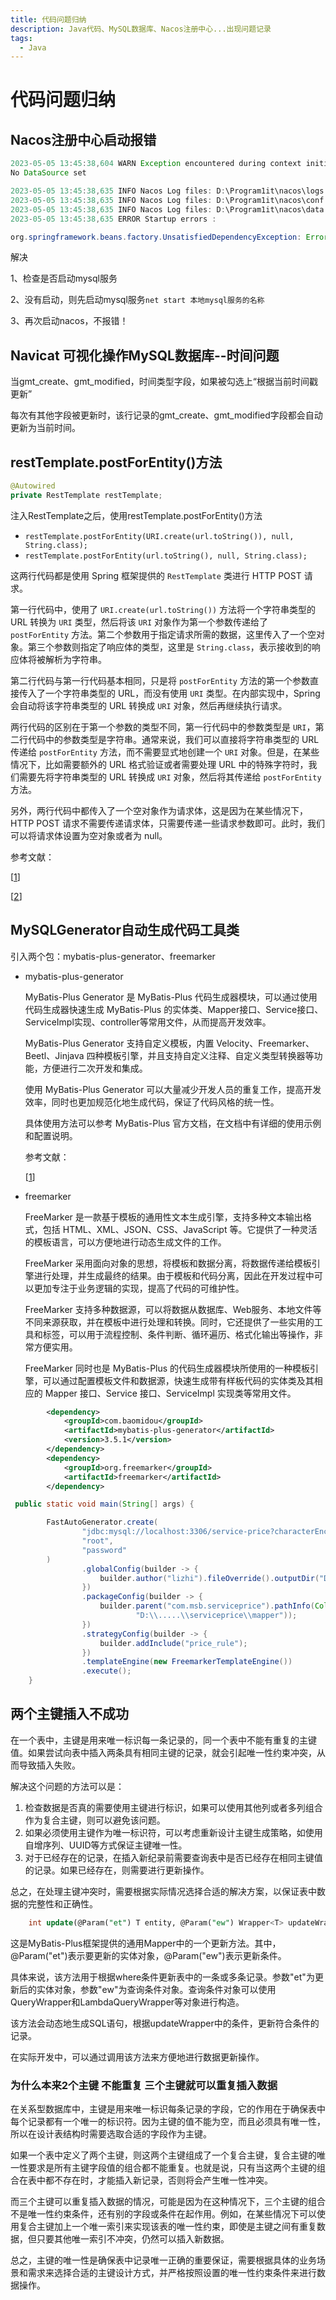 ```yaml
---
title: 代码问题归纳
description: Java代码、MySQL数据库、Nacos注册中心...出现问题记录
tags:
  - Java
---
```


# 代码问题归纳

## Nacos注册中心启动报错

```java
2023-05-05 13:45:38,604 WARN Exception encountered during context initialization - cancelling refresh attempt: org.springframework.beans.factory.UnsatisfiedDependencyException: Error creating bean with name 'memoryMonitor' defined in URL [jar:file:/D:/Program1it/nacos/target/nacos-server.jar!/BOOT-INF/lib/nacos-config-2.0.3.jar!/com/alibaba/nacos/config/server/monitor/MemoryMonitor.class]: Unsatisfied dependency expressed through constructor parameter 0; nested exception is org.springframework.beans.factory.UnsatisfiedDependencyException: Error creating bean with name 'asyncNotifyService': Unsatisfied dependency expressed through field 'dumpService'; nested exception is org.springframework.beans.factory.BeanCreationException: Error creating bean with name 'externalDumpService': Invocation of init method failed; nested exception is ErrCode:500, ErrMsg:Nacos Server did not start because dumpservice bean construction failure :
No DataSource set

2023-05-05 13:45:38,635 INFO Nacos Log files: D:\Program1it\nacos\logs
2023-05-05 13:45:38,635 INFO Nacos Log files: D:\Program1it\nacos\conf
2023-05-05 13:45:38,635 INFO Nacos Log files: D:\Program1it\nacos\data
2023-05-05 13:45:38,635 ERROR Startup errors :

org.springframework.beans.factory.UnsatisfiedDependencyException: Error creating bean with name 'memoryMonitor' defined in URL 
```

解决

1、检查是否启动mysql服务

2、没有启动，则先启动mysql服务`net start 本地mysql服务的名称`

3、再次启动nacos，不报错！

## Navicat 可视化操作MySQL数据库--时间问题

当gmt_create、gmt_modified，时间类型字段，如果被勾选上“根据当前时间戳更新”

每次有其他字段被更新时，该行记录的gmt_create、gmt_modified字段都会自动更新为当前时间。

## restTemplate.postForEntity()方法

```java
@Autowired  
private RestTemplate restTemplate;
```

注入RestTemplate之后，使用restTemplate.postForEntity()方法

- `restTemplate.postForEntity(URI.create(url.toString()), null, String.class);`
- `restTemplate.postForEntity(url.toString(), null, String.class);`

这两行代码都是使用 Spring 框架提供的 `RestTemplate` 类进行 HTTP POST 请求。

第一行代码中，使用了 `URI.create(url.toString())` 方法将一个字符串类型的 URL 转换为 `URI` 类型，然后将该 `URI` 对象作为第一个参数传递给了 `postForEntity` 方法。第二个参数用于指定请求所需的数据，这里传入了一个空对象。第三个参数则指定了响应体的类型，这里是 `String.class`，表示接收到的响应体将被解析为字符串。

第二行代码与第一行代码基本相同，只是将 `postForEntity` 方法的第一个参数直接传入了一个字符串类型的 URL，而没有使用 `URI` 类型。在内部实现中，Spring 会自动将该字符串类型的 URL 转换成 `URI` 对象，然后再继续执行请求。

两行代码的区别在于第一个参数的类型不同，第一行代码中的参数类型是 `URI`，第二行代码中的参数类型是字符串。通常来说，我们可以直接将字符串类型的 URL 传递给 `postForEntity` 方法，而不需要显式地创建一个 `URI` 对象。但是，在某些情况下，比如需要额外的 URL 格式验证或者需要处理 URL 中的特殊字符时，我们需要先将字符串类型的 URL 转换成 `URI` 对象，然后将其传递给 `postForEntity` 方法。

另外，两行代码中都传入了一个空对象作为请求体，这是因为在某些情况下，HTTP POST 请求不需要传递请求体，只需要传递一些请求参数即可。此时，我们可以将请求体设置为空对象或者为 null。

参考文献：

[[1](https://docs.spring.io/spring-framework/docs/current/javadoc-api/org/springframework/web/client/RestTemplate.html#postForEntity-java.net.URI-java.lang.Object-java.lang.Class-)]

[[2](https://docs.oracle.com/javase/10/docs/api/java/net/URI.html)]

## MySQLGenerator自动生成代码工具类

引入两个包：mybatis-plus-generator、freemarker

- mybatis-plus-generator

  MyBatis-Plus Generator 是 MyBatis-Plus 代码生成器模块，可以通过使用代码生成器快速生成 MyBatis-Plus 的实体类、Mapper接口、Service接口、ServiceImpl实现、controller等常用文件，从而提高开发效率。

  MyBatis-Plus Generator 支持自定义模板，内置 Velocity、Freemarker、Beetl、Jinjava 四种模板引擎，并且支持自定义注释、自定义类型转换器等功能，方便进行二次开发和集成。

  使用 MyBatis-Plus Generator 可以大量减少开发人员的重复工作，提高开发效率，同时也更加规范化地生成代码，保证了代码风格的统一性。

  具体使用方法可以参考 MyBatis-Plus 官方文档，在文档中有详细的使用示例和配置说明。

  参考文献：

  [[1](https://mybatis.plus/guide/generator.html)]

- freemarker

  FreeMarker 是一款基于模板的通用性文本生成引擎，支持多种文本输出格式，包括 HTML、XML、JSON、CSS、JavaScript 等。它提供了一种灵活的模板语言，可以方便地进行动态生成文件的工作。

  FreeMarker 采用面向对象的思想，将模板和数据分离，将数据传递给模板引擎进行处理，并生成最终的结果。由于模板和代码分离，因此在开发过程中可以更加专注于业务逻辑的实现，提高了代码的可维护性。

  FreeMarker 支持多种数据源，可以将数据从数据库、Web服务、本地文件等不同来源获取，并在模板中进行处理和转换。同时，它还提供了一些实用的工具和标签，可以用于流程控制、条件判断、循环遍历、格式化输出等操作，非常方便实用。

  FreeMarker 同时也是 MyBatis-Plus 的代码生成器模块所使用的一种模板引擎，可以通过配置模板文件和数据源，快速生成带有样板代码的实体类及其相应的 Mapper 接口、Service 接口、ServiceImpl 实现类等常用文件。

```xml
        <dependency>
            <groupId>com.baomidou</groupId>
            <artifactId>mybatis-plus-generator</artifactId>
            <version>3.5.1</version>
        </dependency>
        <dependency>
            <groupId>org.freemarker</groupId>
            <artifactId>freemarker</artifactId>
        </dependency>
```



```java
 public static void main(String[] args) {

        FastAutoGenerator.create(
                "jdbc:mysql://localhost:3306/service-price?characterEncoding=utf-8&serviceTimezone=GMT%2B8",
                "root",
                "password"
        )
                .globalConfig(builder -> {
                    builder.author("lizhi").fileOverride().outputDir("D:\\....\\src\\main\\java");
                })
                .packageConfig(builder -> {
                    builder.parent("com.msb.serviceprice").pathInfo(Collections.singletonMap(OutputFile.mapperXml,
                            "D:\\.....\\serviceprice\\mapper"));
                })
                .strategyConfig(builder -> {
                    builder.addInclude("price_rule");
                })
                .templateEngine(new FreemarkerTemplateEngine())
                .execute();
    }
```



## 两个主键插入不成功

在一个表中，主键是用来唯一标识每一条记录的，同一个表中不能有重复的主键值。如果尝试向表中插入两条具有相同主键的记录，就会引起唯一性约束冲突，从而导致插入失败。

解决这个问题的方法可以是：

1. 检查数据是否真的需要使用主键进行标识，如果可以使用其他列或者多列组合作为复合主键，则可以避免该问题。
2. 如果必须使用主键作为唯一标识符，可以考虑重新设计主键生成策略，如使用自增序列、UUID等方式保证主键唯一性。
3. 对于已经存在的记录，在插入新纪录前需要查询表中是否已经存在相同主键值的记录。如果已经存在，则需要进行更新操作。

总之，在处理主键冲突时，需要根据实际情况选择合适的解决方案，以保证表中数据的完整性和正确性。

```sql
    int update(@Param("et") T entity, @Param("ew") Wrapper<T> updateWrapper);
```

这是MyBatis-Plus框架提供的通用Mapper中的一个更新方法。其中，@Param("et")表示要更新的实体对象，@Param("ew")表示更新条件。

具体来说，该方法用于根据where条件更新表中的一条或多条记录。参数"et"为更新后的实体对象，参数"ew"为查询条件对象。查询条件对象可以使用QueryWrapper和LambdaQueryWrapper等对象进行构造。

该方法会动态地生成SQL语句，根据updateWrapper中的条件，更新符合条件的记录。

在实际开发中，可以通过调用该方法来方便地进行数据更新操作。

### 为什么本来2个主键 不能重复 三个主键就可以重复插入数据

在关系型数据库中，主键是用来唯一标识每条记录的字段，它的作用在于确保表中每个记录都有一个唯一的标识符。因为主键的值不能为空，而且必须具有唯一性，所以在设计表结构时需要选取合适的字段作为主键。

如果一个表中定义了两个主键，则这两个主键组成了一个复合主键，复合主键的唯一性要求是所有主键字段值的组合都不能重复。也就是说，只有当这两个主键的组合在表中都不存在时，才能插入新记录，否则将会产生唯一性冲突。

而三个主键可以重复插入数据的情况，可能是因为在这种情况下，三个主键的组合不是唯一性约束条件，还有别的字段或条件在起作用。例如，在某些情况下可以使用复合主键加上一个唯一索引来实现该表的唯一性约束，即使是主键之间有重复数据，但只要其他唯一索引不冲突，仍然可以插入新数据。

总之，主键的唯一性是确保表中记录唯一正确的重要保证，需要根据具体的业务场景和需求来选择合适的主键设计方式，并严格按照设置的唯一性约束条件来进行数据操作。


